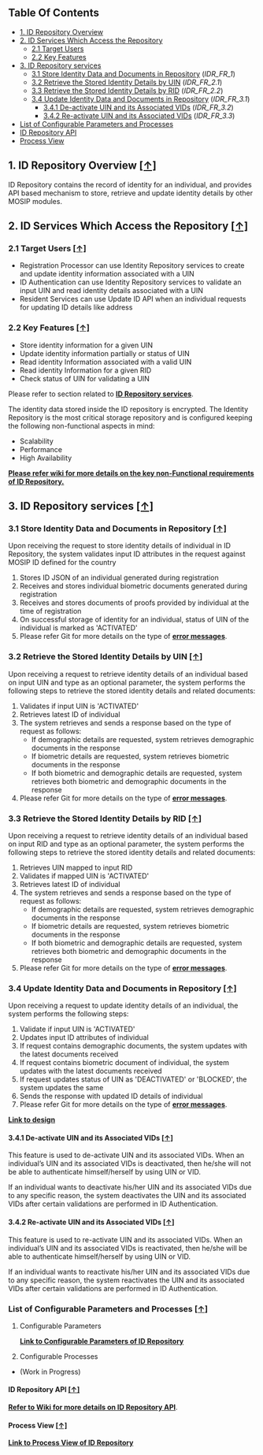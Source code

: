## Table Of Contents
- [1. ID Repository Overview](#1-id-repository-overview-)
- [2. ID Services Which Access the Repository](#2-id-services-which-access-the-repository-)
  * [2.1 Target Users](#21-target-users-)
  * [2.2 Key Features](#22-key-features-)
- [3. ID Repository services](#3-id-repository-services-)
  * [3.1 Store Identity Data and Documents in Repository](#31-store-identity-data-and-documents-in-repository-) (_IDR_FR_1_)
  * [3.2 Retrieve the Stored Identity Details by UIN](#32-retrieve-the-stored-identity-details-by-uin-) (_IDR_FR_2.1_)
  * [3.3 Retrieve the Stored Identity Details by RID](#33-retrieve-the-stored-identity-details-by-rid-) (_IDR_FR_2.2_)
  * [3.4 Update Identity Data and Documents in Repository](#34-update-identity-data-and-documents-in-repository-) (_IDR_FR_3.1_)
    * [3.4.1 De-activate UIN and its Associated VIDs](#341-de-activate-uin-and-its-associated-vids-) (_IDR_FR_3.2_)
    * [3.4.2 Re-activate UIN and its Associated VIDs](#342-re-activate-uin-and-its-associated-vids-) (_IDR_FR_3.3_)
- [List of Configurable Parameters and Processes](#list-of-configurable-parameters-and-processes-)
- [ID Repository API](#id-repository-api-)
- [Process View](#process-view-)

## 1. ID Repository Overview [**[↑]**](#table-of-contents)

ID Repository contains the record of identity for an individual, and provides API based mechanism to store, retrieve and update identity details by other MOSIP modules.

## 2. ID Services Which Access the Repository [**[↑]**](#table-of-contents)
### 2.1 Target Users [**[↑]**](#table-of-contents)

* Registration Processor can use Identity Repository services to create and update identity information associated with a UIN
* ID Authentication can use Identity Repository services to validate an input UIN and read identity details associated with a UIN
* Resident Services can use Update ID API when an individual requests for updating ID details like address

### 2.2 Key Features [**[↑]**](#table-of-contents)

* Store identity information for a given UIN
* Update identity information partially or status of UIN
* Read identity Information associated with a valid UIN
* Read identity Information for a given RID
* Check status of UIN for validating a UIN

Please refer to section related to [**ID Repository services**](#3-id-repository-services-).

The identity data stored inside the ID repository is encrypted. The Identity Repository is the most critical storage repository and is configured keeping the following non-functional aspects in mind:
* Scalability 
* Performance
* High Availability

[**Please refer wiki for more details on the key non-Functional requirements of ID Repository.**](https://github.com/mosip/commons/blob/master/design/idrepository/identity-service.md)

## 3. ID Repository services [**[↑]**](#table-of-contents)
### 3.1 Store Identity Data and Documents in Repository [**[↑]**](#table-of-contents)

Upon receiving the request to store identity details of individual in ID Repository, the system validates input ID attributes in the request against MOSIP ID defined for the country
1. Stores ID JSON of an individual generated during registration
1. Receives and stores individual biometric documents generated during registration
1. Receives and stores documents of proofs provided by individual at the time of registration
1. On successful storage of identity for an individual, status of UIN of the individual is marked as 'ACTIVATED'
1. Please refer Git for more details on the type of [**error messages**](https://github.com/mosip/documentation/wiki/_files/requirements/requirements_detailing_references/ID-Authentication/Sprint%2010/Consolidated%20error%20messages%20V2.2.xlsx).

### 3.2 Retrieve the Stored Identity Details by UIN [**[↑]**](#table-of-contents)

Upon receiving a request to retrieve identity details of an individual based on input UIN and type as an optional parameter, the system performs the following steps to retrieve the stored identity details and related documents:
1. Validates if input UIN is 'ACTIVATED'
1. Retrieves latest ID of individual
1. The system retrieves and sends a response based on the type of request as follows:
   * If demographic details are requested, system retrieves demographic documents in the response
   * If biometric details are requested, system retrieves biometric documents in the response
   * If both biometric and demographic details are requested, system retrieves both biometric and demographic documents in the response
1. Please refer Git for more details on the type of [**error messages**](https://github.com/mosip/documentation/wiki/_files/requirements/requirements_detailing_references/ID-Authentication/Sprint%2010/Consolidated%20error%20messages%20V2.2.xlsx).

### 3.3 Retrieve the Stored Identity Details by RID [**[↑]**](#table-of-contents)

Upon receiving a request to retrieve identity details of an individual based on input RID and type as an optional parameter, the system performs the following steps to retrieve the stored identity details and related documents:
1. Retrieves UIN mapped to input RID
1. Validates if mapped UIN is 'ACTIVATED'
1. Retrieves latest ID of individual
1. The system retrieves and sends a response based on the type of request as follows:
   * If demographic details are requested, system retrieves demographic documents in the response
   * If biometric details are requested, system retrieves biometric documents in the response
   * If both biometric and demographic details are requested, system retrieves both biometric and demographic documents in the response
1. Please refer Git for more details on the type of [**error messages**](https://github.com/mosip/documentation/wiki/_files/requirements/requirements_detailing_references/ID-Authentication/Sprint%2010/Consolidated%20error%20messages%20V2.2.xlsx).

### 3.4 Update Identity Data and Documents in Repository [**[↑]**](#table-of-contents)

Upon receiving a request to update identity details of an individual, the system performs the following steps:
1. Validate if input UIN is 'ACTIVATED'
1. Updates input ID attributes of individual
1. If request contains demographic documents, the system updates with the latest documents received
1. If request contains biometric document of individual, the system updates with the latest documents received
1. If request updates status of UIN as 'DEACTIVATED' or 'BLOCKED', the system updates the same
1. Sends the response with updated ID details of individual
1. Please refer Git for more details on the type of [**error messages**](https://github.com/mosip/documentation/wiki/_files/requirements/requirements_detailing_references/ID-Authentication/Sprint%2010/Consolidated%20error%20messages%20V2.2.xlsx).


[**Link to design**](https://github.com/mosip/commons/blob/master/design/idrepository/identity-service.md)
 
#### 3.4.1 De-activate UIN and its Associated VIDs [**[↑]**](#table-of-contents)
This feature is used to de-activate UIN and its associated VIDs. When an individual’s UIN and its associated VIDs is deactivated, then he/she will not be able to authenticate himself/herself by using UIN or VID.

If an individual wants to deactivate his/her UIN and its associated VIDs due to any specific reason, the system deactivates the UIN and its associated VIDs after certain validations are performed in ID Authentication.

#### 3.4.2 Re-activate UIN and its Associated VIDs [**[↑]**](#table-of-contents)
This feature is used to re-activate UIN and its associated VIDs. When an individual’s UIN and its associated VIDs is reactivated, then he/she will be able to authenticate himself/herself by using UIN or VID.

If an individual wants to reactivate his/her UIN and its associated VIDs due to any specific reason, the system reactivates the UIN and its associated VIDs after certain validations are performed in ID Authentication.

### List of Configurable Parameters and Processes [**[↑]**](#table-of-contents)

1. Configurable Parameters

   [**Link to Configurable Parameters of ID Repository**](/mosip/mosip-configuration/blob/0.12.0/config/id-repository-dev.properties)
2. Configurable Processes 
* (Work in Progress) 


#### ID Repository API [**[↑]**](#table-of-contents)
[**Refer to Wiki for more details on ID Repository API**](https://mosipdoc.gitbook.io/platform/quick-links/apis/id-repository-apis).

#### Process View [**[↑]**](#table-of-contents)
[**Link to Process View of ID Repository**](https://mosipdoc.gitbook.io/platform/quick-links/modules/id-repository#process-flow)
